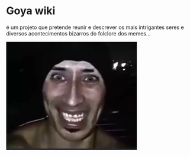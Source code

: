 # Goya wiki
é um projeto que pretende reunir e descrever os mais
intrigantes seres e diversos acontecimentos bizarros 
do folclore dos memes...

![mestre](src/assets/yutakasmile.png)